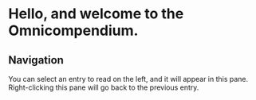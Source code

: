 # Hello, and welcome to the Omnicompendium.

## Navigation

You can select an entry to read on the left, and it will appear in this pane.
Right-clicking this pane will go back to the previous entry.
